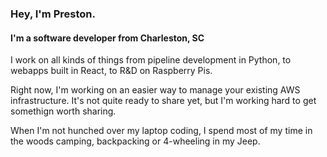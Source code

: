 ### Hey, I'm Preston.
#### I'm a software developer from Charleston, SC

I work on all kinds of things from pipeline development in Python, to webapps built in React, to R&D on Raspberry Pis.


Right now, I'm working on an easier way to manage your existing AWS infrastructure. It's not quite ready to share yet, but I'm working hard to get somethign worth sharing.

When I'm not hunched over my laptop coding, I spend most of my time in the woods camping, backpacking or 4-wheeling in my Jeep.
